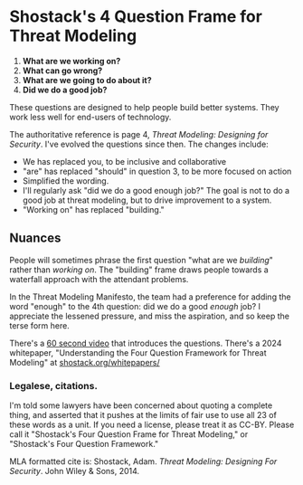 # Shostack's 4 Question Frame for Threat Modeling 


1. **What are we working on?**
2. **What can go wrong?**
3. **What are we going to do about it?**
4. **Did we do a good job?**

These questions are designed to help people build better systems. They work less well for end-users of technology.

The authoritative reference is page 4, *Threat Modeling: Designing for Security*.  I've evolved the questions since then. The changes include:
* We has replaced you, to be inclusive and collaborative
* "are" has replaced "should" in question 3, to be more focused on action
* Simplified the wording.
* I'll regularly ask "did we do a good enough job?" The goal is not to do a good job at threat modeling, but to drive improvement to a system.
* "Working on" has replaced "building."

## Nuances
People will sometimes phrase the first question "what are we _building_" rather than _working on_. The "building" frame draws people towards a waterfall approach with the attendant problems.

In the Threat Modeling Manifesto, the team had a preference for adding the word "enough" to the 4th question: did we do a good *enough* job? I appreciate the lessened pressure, and miss the aspiration, and so keep the terse form here.

There's a [60 second video](https://youtu.be/Yt0PhyEdZXU) that introduces the questions. There's a 2024 whitepaper, "Understanding the Four Question Framework for Threat Modeling" at [shostack.org/whitepapers/](https://shostack.org/whitepapers/)

### Legalese, citations.

I'm told some lawyers have been concerned about quoting a complete thing, and asserted that it pushes at the limits of fair use to use all 23 of these words as a unit. If you need a license, please treat it as CC-BY. Please call it "Shostack's Four Question Frame for Threat Modeling," or "Shostack's Four Question Framework." 

MLA formatted cite is: Shostack, Adam. *Threat Modeling: Designing For Security*. John Wiley & Sons, 2014.

